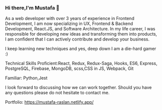 ### Hi there,I'm Mustafa 👋 

As a web developer with over 3 years of experience in Frontend Development,
I am now specializing in UX, Frontend & Backend Development, React.JS, and Software Architecture.
In my life career, I was responsible for developing new ideas and transforming them into products, I am confident that I can actively contribute and develop your business.

I keep learning new techniques and yes, deep down I am a die-hard gamer :)



Technical Skills
Proficient:React, Redux, Redux-Saga, Hooks, ES6, Express, PostgreSQL, Firebase, MongoDB, scss,CSS in JS, Webpack, Git

Familiar: Python,Jest

I look forward to discussing how we can work together.
Should you have any questions please do not hesitate to contact me.

Portfolio: https://mustafa-raslan.netlify.app/
<!--

**Mostafa-Ragab/Mostafa-Ragab** is a ✨ _special_ ✨ repository because its `README.md` (this file) appears on your GitHub profile.

Here are some ideas to get you started:
\
- 🔭 I’m currently working on Upwork
- 🌱 I’m currently learning React native
- 👯 I’m looking to collaborate on open source projects
- 🤔 I’m looking for help with ...
- 💬 Ask me about ...
- 📫 How to reach me: mostafaragab373@gmail.com
- 😄 Pronouns: ...
- ⚡ Fun fact: ...
-->
